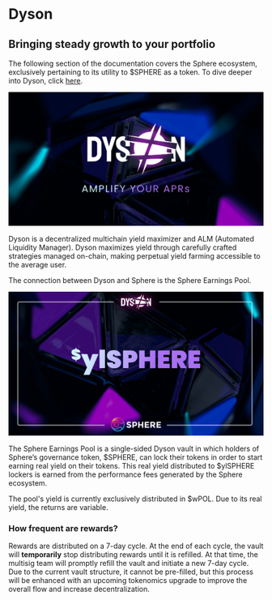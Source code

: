 # Dyson

## Bringing steady growth to your portfolio


The following section of the documentation covers the Sphere ecosystem, exclusively pertaining to its utility to $SPHERE as a token. To dive deeper into Dyson, click [here](https://dyson.money/).

![Dyson-graphic](../assets/dyson-graphic.jpg)


Dyson is a decentralized multichain yield maximizer and ALM (Automated Liquidity Manager). Dyson maximizes yield through carefully crafted strategies managed on-chain, making perpetual yield farming accessible to the average user.


The connection between Dyson and Sphere is the Sphere Earnings Pool.

![ylSPHERE](../assets/ylSPHERE.jpg)


The Sphere Earnings Pool is a single-sided Dyson vault in which holders of Sphere’s governance token, $SPHERE, can lock their tokens in order to start earning real yield on their tokens. This real yield distributed to $ylSPHERE lockers is earned from the performance fees generated by the Sphere ecosystem.

The pool's yield is currently exclusively distributed in $wPOL. Due to its real yield, the returns are variable.


### How frequent are rewards?

Rewards are distributed on a 7-day cycle. At the end of each cycle, the vault will **temporarily** stop distributing rewards until it is refilled. At that time, the multisig team will promptly refill the vault and initiate a new 7-day cycle. Due to the current vault structure, it cannot be pre-filled, but this process will be enhanced with an upcoming tokenomics upgrade to improve the overall flow and increase decentralization.
